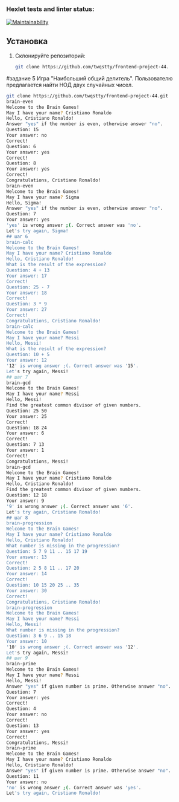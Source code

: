 ### Hexlet tests and linter status:
[![Maintainability](https://api.codeclimate.com/v1/badges/3234b710c63f51cb3645/maintainability)](https://codeclimate.com/github/twqstty/frontend-project-44/maintainability)


## Установка

1. Склонируйте репозиторий:
   ```bash
   git clone https://github.com/twqstty/frontend-project-44.
   
#задание 5
Игра "Наибольший общий делитель". Пользователю предлагается найти НОД двух случайных чисел.
```bash
git clone https://github.com/twqstty/frontend-project-44.git
brain-even
Welcome to the Brain Games!
May I have your name? Cristiano Ronaldo
Hello, Cristiano Ronaldo!
Answer "yes" if the number is even, otherwise answer "no".
Question: 15
Your answer: no
Correct!
Question: 6
Your answer: yes
Correct!
Question: 8
Your answer: yes
Correct!
Congratulations, Cristiano Ronaldo!
brain-even
Welcome to the Brain Games!
May I have your name? Sigma
Hello, Sigma!
Answer "yes" if the number is even, otherwise answer "no".
Question: 7
Your answer: yes
'yes' is wrong answer ;(. Correct answer was 'no'.
Let's try again, Sigma!
## шаг 6
brain-calc
Welcome to the Brain Games!
May I have your name? Cristiano Ronaldo
Hello, Cristiano Ronaldo!
What is the result of the expression?
Question: 4 + 13
Your answer: 17
Correct!
Question: 25 - 7
Your answer: 18
Correct!
Question: 3 * 9
Your answer: 27
Correct!
Congratulations, Cristiano Ronaldo!
brain-calc
Welcome to the Brain Games!
May I have your name? Messi
Hello, Messi!
What is the result of the expression?
Question: 10 + 5
Your answer: 12
'12' is wrong answer ;(. Correct answer was '15'.
Let's try again, Messi!
## шаг 7 
brain-gcd
Welcome to the Brain Games!
May I have your name? Messi
Hello, Messi!
Find the greatest common divisor of given numbers.
Question: 25 50
Your answer: 25
Correct!
Question: 18 24
Your answer: 6
Correct!
Question: 7 13
Your answer: 1
Correct!
Congratulations, Messi!
brain-gcd
Welcome to the Brain Games!
May I have your name? Cristiano Ronaldo
Hello, Cristiano Ronaldo!
Find the greatest common divisor of given numbers.
Question: 12 18
Your answer: 9
'9' is wrong answer ;(. Correct answer was '6'.
Let's try again, Cristiano Ronaldo!
## шаг 8 
brain-progression
Welcome to the Brain Games!
May I have your name? Cristiano Ronaldo
Hello, Cristiano Ronaldo!
What number is missing in the progression?
Question: 5 7 9 11 .. 15 17 19
Your answer: 13
Correct!
Question: 2 5 8 11 .. 17 20
Your answer: 14
Correct!
Question: 10 15 20 25 .. 35
Your answer: 30
Correct!
Congratulations, Cristiano Ronaldo!
brain-progression
Welcome to the Brain Games!
May I have your name? Messi
Hello, Messi!
What number is missing in the progression?
Question: 3 6 9 .. 15 18
Your answer: 10
'10' is wrong answer ;(. Correct answer was '12'.
Let's try again, Messi!
## шаг 9
brain-prime
Welcome to the Brain Games!
May I have your name? Messi
Hello, Messi!
Answer "yes" if given number is prime. Otherwise answer "no".
Question: 7
Your answer: yes
Correct!
Question: 4
Your answer: no
Correct!
Question: 13
Your answer: yes
Correct!
Congratulations, Messi!
brain-prime
Welcome to the Brain Games!
May I have your name? Cristiano Ronaldo
Hello, Cristiano Ronaldo!
Answer "yes" if given number is prime. Otherwise answer "no".
Question: 11
Your answer: no
'no' is wrong answer ;(. Correct answer was 'yes'.
Let's try again, Cristiano Ronaldo!





